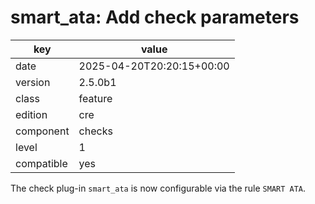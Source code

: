 [//]: # (werk v2)
# smart_ata: Add check parameters

key        | value
---------- | ---
date       | 2025-04-20T20:20:15+00:00
version    | 2.5.0b1
class      | feature
edition    | cre
component  | checks
level      | 1
compatible | yes

The check plug-in `smart_ata` is now configurable via the rule `SMART ATA`.
